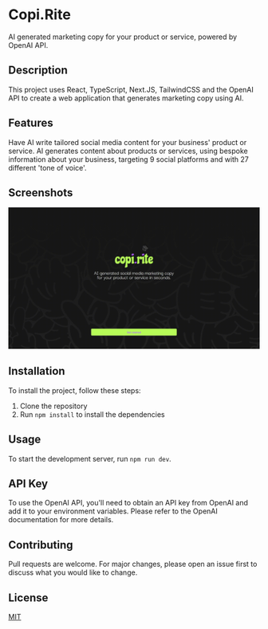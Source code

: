 # Copi.Rite

AI generated marketing copy for your product or service, powered by OpenAI API.

## Description

This project uses React, TypeScript, Next.JS, TailwindCSS and the OpenAI API to create a web application that generates marketing copy using AI.

## Features

Have AI write tailored social media content for your business' product or service.
AI generates content about products or services, using bespoke information about your business, targeting 9 social platforms and with 27 different 'tone of voice'.

## Screenshots

![Preview of the application](./public/CopyRitePreview.gif)

## Installation

To install the project, follow these steps:

1. Clone the repository
2. Run `npm install` to install the dependencies

## Usage

To start the development server, run `npm run dev`.

## API Key

To use the OpenAI API, you'll need to obtain an API key from OpenAI and add it to your environment variables. Please refer to the OpenAI documentation for more details.

## Contributing

Pull requests are welcome. For major changes, please open an issue first to discuss what you would like to change.

## License

[MIT](https://choosealicense.com/licenses/mit/)
